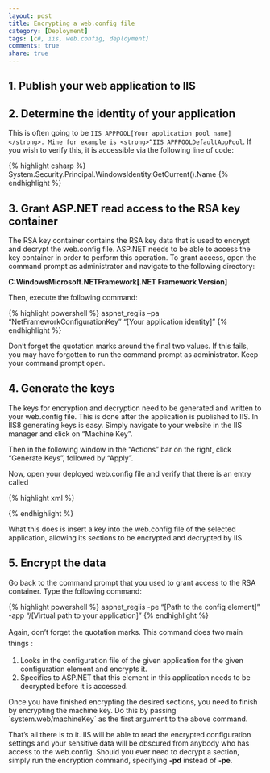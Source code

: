```yaml
---
layout: post
title: Encrypting a web.config file
category: [Deployment]
tags: [c#, iis, web.config, deployment]
comments: true
share: true
---
```

## 1. Publish your web application to IIS

## 2. Determine the identity of your application

This is often going to be `IIS APPPOOL[Your application pool name]</strong>. Mine for example is <strong>“IIS APPPOOLDefaultAppPool`.
If you wish to verify this, it is accessible via the following line of code:

{% highlight csharp %}
 System.Security.Principal.WindowsIdentity.GetCurrent().Name
{% endhighlight %}

## 3. Grant ASP.NET read access to the RSA key container

The RSA key container contains the RSA key data that is used to encrypt and decrypt the web.config file. ASP.NET needs to be able to access the key container in order to perform this operation. To grant access, open the command prompt as administrator and navigate to the following directory:

**C:WindowsMicrosoft.NETFramework[.NET Framework Version]**

Then, execute the following command:

{% highlight powershell %}
 aspnet_regiis –pa “NetFrameworkConfigurationKey” “[Your application identity]”
{% endhighlight %}

Don’t forget the quotation marks around the final two values. If this fails, you may have forgotten to run the command prompt as administrator. Keep your command prompt open.
<a id="more"></a><a id="more-52"></a>

## 4. Generate the keys

The keys for encryption and decryption need to be generated and written to your web.config file. This is done after the application is published to IIS. In IIS8 generating keys is easy. Simply navigate to your website in the IIS manager and click on “Machine Key”.

[](http://thepragmaticdeveloper.files.wordpress.com/2013/01/wc1.png)

Then in the following window in the “Actions” bar on the right, click “Generate Keys”, followed by “Apply”.

[](http://thepragmaticdeveloper.files.wordpress.com/2013/01/wc2.png)

Now, open your deployed web.config file and verify that there is an entry called

{% highlight xml %}

{% endhighlight %}

What this does is insert a key into the web.config file of the selected application, allowing its sections to be encrypted and decrypted by IIS.

## 5. Encrypt the data

Go back to the command prompt that you used to grant access to the RSA container. Type the following command:

{% highlight powershell %}
aspnet_regiis -pe “[Path to the config element]” -app “/[Virtual path to your application]”
{% endhighlight %}

Again, don’t forget the quotation marks. <span style="line-height:1.6;">This command does two main things :</span>

<ol>
<li>Looks in the configuration file of the given application for the given configuration element and encrypts it.</li>
<li>Specifies to ASP.NET that this element in this application needs to be decrypted before it is accessed.</li>
</ol>
Once you have finished encrypting the desired sections, you need to finish by encrypting the machine key. Do this by passing `system.web/machineKey` as the first argument to the above command.

That’s all there is to it. IIS will be able to read the encrypted configuration settings and your sensitive data will be obscured from anybody who has access to the web.config. Should you ever need to decrypt a section, simply run the encryption command, specifying **-pd** instead of **-pe**.


